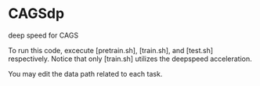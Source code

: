 # CAGSdp
deep speed for CAGS

To run this code, excecute [pretrain.sh], [train.sh], and [test.sh] respectively.
Notice that only [train.sh] utilizes the deepspeed acceleration.

You may edit the data path related to each task.